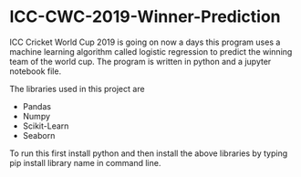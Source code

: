 # ICC-CWC-2019-Winner-Prediction
ICC Cricket World Cup 2019 is going on now a days this program uses a machine learning algorithm called logistic regression to predict the winning team of the world cup. The program is written in python and a jupyter notebook file.

The libraries used in this project are 

* Pandas
* Numpy
* Scikit-Learn
* Seaborn

To run this first install python and then install the above libraries by typing pip install library name in command line.
